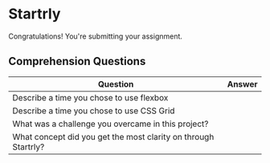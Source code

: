 # Startrly
Congratulations! You're submitting your assignment.

## Comprehension Questions

Question | Answer
--- | ---
Describe a time you chose to use flexbox |
Describe a time you chose to use CSS Grid |
What was a challenge you overcame in this project? | 
What concept did you get the most clarity on through Startrly? | 
